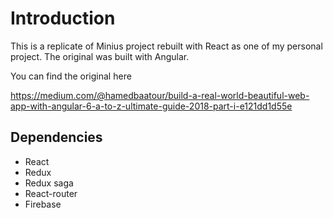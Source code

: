 # Introduction

This is a replicate of Minius project rebuilt with React as one of my personal project. The original was built with Angular. 

You can find the original here 

https://medium.com/@hamedbaatour/build-a-real-world-beautiful-web-app-with-angular-6-a-to-z-ultimate-guide-2018-part-i-e121dd1d55e

## Dependencies
- React
- Redux
- Redux saga
- React-router
- Firebase
